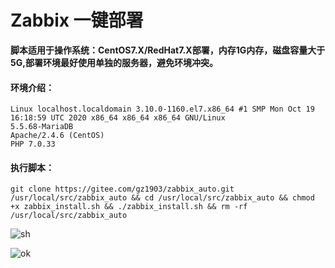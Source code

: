 # Zabbix 一键部署

**脚本适用于操作系统：CentOS7.X/RedHat7.X部署，内存1G内存，磁盘容量大于5G,部署环境最好使用单独的服务器，避免环境冲突。**

#### 环境介绍：

```
Linux localhost.localdomain 3.10.0-1160.el7.x86_64 #1 SMP Mon Oct 19 16:18:59 UTC 2020 x86_64 x86_64 x86_64 GNU/Linux
5.5.68-MariaDB
Apache/2.4.6 (CentOS)
PHP 7.0.33
```

#### 执行脚本：

```shell
git clone https://gitee.com/gz1903/zabbix_auto.git /usr/local/src/zabbix_auto && cd /usr/local/src/zabbix_auto && chmod +x zabbix_install.sh && ./zabbix_install.sh && rm -rf /usr/local/src/zabbix_auto
```

![sh](https://cdn.jsdelivr.net/gh/gz1903/tu/8d38221f05cd7be77ca3901fc5a95a09.png)

![ok](https://cdn.jsdelivr.net/gh/gz1903/tu/7311caab63658ad8b8a3599e8e867a4c.png)

